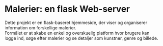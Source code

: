 # Malerier: en flask Web-server

Dette projekt er en flask-baseret hjemmeside, der viser og organiserer information om forskellige malerier.  
Formålet er at skabe en enkel og overskuelig platform hvor brugere kan logge ind, søge efter malerier og se detaljer som kunstner, genre og billede.
